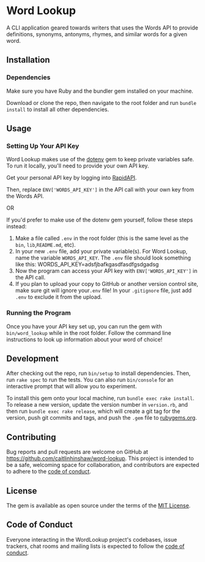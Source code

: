 # Word Lookup

A CLI application geared towards writers that uses the Words API to provide definitions, synonyms, antonyms, rhymes, and similar words for a given word.

## Installation

### Dependencies

Make sure you have Ruby and the bundler gem installed on your machine.

Download or clone the repo, then navigate to the root folder and run `bundle install`
to install all other dependencies.

## Usage

### Setting Up Your API Key

Word Lookup makes use of the [dotenv](https://github.com/bkeepers/dotenv)
gem to keep private variables safe. To run it locally, you'll need to provide
your own API key.

Get your personal API key by logging into [RapidAPI](https://rapidapi.com/dpventures/api/wordsapi).

Then, replace `ENV['WORDS_API_KEY']` in the API call with your
own key from the Words API.

OR

If you'd prefer to make use of the dotenv gem yourself, follow these steps instead:

1. Make a file called `.env` in the root folder (this is the same level
   as the `bin`, `lib`,`README.md`, etc).
2. In your new `.env` file, add your private variable(s). For Word Lookup, name
   the variable `WORDS_API_KEY`. The `.env` file should look something like this:
    WORDS_API_KEY=adsfjbafkgasdfasdfgsdgadsg
3. Now the program can access your API key with `ENV['WORDS_API_KEY']` in the
   API call.
4. If you plan to upload your copy to GitHub or another version control site,
   make sure git will ignore your`.env` file! In your `.gitignore` file, just
   add `.env` to exclude it from the upload.

### Running the Program

Once you have your API key set up, you can run the gem with `bin/word_lookup`
while in the root folder. Follow the command line instructions to look up
information about your word of choice!

## Development

After checking out the repo, run `bin/setup` to install dependencies. Then, run `rake spec` to run the tests. You can also run `bin/console` for an interactive prompt that will allow you to experiment.

To install this gem onto your local machine, run `bundle exec rake install`. To release a new version, update the version number in `version.rb`, and then run `bundle exec rake release`, which will create a git tag for the version, push git commits and tags, and push the `.gem` file to [rubygems.org](https://rubygems.org).

## Contributing

Bug reports and pull requests are welcome on GitHub at <https://github.com/caitlinhinshaw/word-lookup>. This project is intended to be a safe, welcoming space for collaboration, and contributors are expected to adhere to the [code of conduct](https://github.com/caitlinhinshaw/word-lookup/blob/master/CODE_OF_CONDUCT.md).

## License

The gem is available as open source under the terms of the [MIT License](https://opensource.org/licenses/MIT).

## Code of Conduct

Everyone interacting in the WordLookup project's codebases, issue trackers, chat rooms and mailing lists is expected to follow the [code of conduct](https://github.com/caitlinhinshaw/word-lookup/blob/master/CODE_OF_CONDUCT.md).
